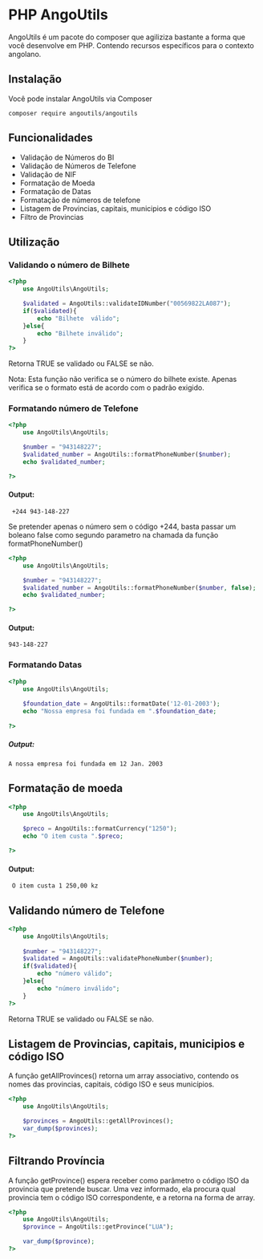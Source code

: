 # PHP AngoUtils

AngoUtils é um pacote do composer que agiliziza bastante a forma que você desenvolve em PHP.
Contendo recursos específicos para o contexto angolano.

## Instalação 
Você pode instalar AngoUtils via Composer
``` 
composer require angoutils/angoutils
````
## Funcionalidades

 - Validação de Números do BI
 - Validação de Números de Telefone
 - Validação de NIF
 - Formatação de Moeda
 - Formatação de Datas
 - Formatação de números de telefone
 - Listagem de Provincias, capitais, municipios e código ISO
 - Filtro de Provincias

## Utilização

### Validando o número de Bilhete

```php
<?php 
    use AngoUtils\AngoUtils;

    $validated = AngoUtils::validateIDNumber("00569822LA087");
    if($validated){
        echo "Bilhete  válido";
    }else{
        echo "Bilhete inválido";
    }
?>
```
Retorna TRUE se validado ou FALSE se não.

Nota: Esta função não verifica se o número do bilhete existe. Apenas verifica se o formato está de acordo com o padrão exigido.

### Formatando número de Telefone

```php 
<?php 
    use AngoUtils\AngoUtils;

    $number = "943148227";
    $validated_number = AngoUtils::formatPhoneNumber($number);
    echo $validated_number;

?>
```
#### Output:
```
 +244 943-148-227
```
Se pretender apenas o número sem o código +244, basta passar um boleano false como segundo parametro na chamada da função formatPhoneNumber()

```php 
<?php 
    use AngoUtils\AngoUtils;

    $number = "943148227";
    $validated_number = AngoUtils::formatPhoneNumber($number, false);
    echo $validated_number;

?>
```
#### Output:
```
943-148-227
```
### Formatando Datas

```php 
<?php 
    use AngoUtils\AngoUtils;
    
    $foundation_date = AngoUtils::formatDate('12-01-2003');
    echo "Nossa empresa foi fundada em ".$foundation_date;
    
?>
```
##### Output:
````
A nossa empresa foi fundada em 12 Jan. 2003
```` 
## Formatação de moeda
```php 
<?php 
    use AngoUtils\AngoUtils;

    $preco = AngoUtils::formatCurrency("1250");
    echo "O item custa ".$preco;

?>
```
#### Output:
```
 O item custa 1 250,00 kz
```

## Validando número de Telefone

```php 
<?php 
    use AngoUtils\AngoUtils;
    
    $number = "943148227";
    $validated = AngoUtils::validatePhoneNumber($number);
    if($validated){
        echo "número válido";
    }else{
        echo "número inválido";
    }
?>
```
Retorna TRUE se validado ou FALSE se não.

## Listagem de Provincias, capitais, municipios e código ISO

A função getAllProvinces() retorna um array associativo, contendo os nomes das provincias, capitais, código ISO e seus municípios.

```php
<?php
    use AngoUtils\AngoUtils;

    $provinces = AngoUtils::getAllProvinces();
    var_dump($provinces);
?>
```
## Filtrando Província
A função getProvince() espera receber como parâmetro o código ISO da provincia que pretende buscar. Uma vez informado, ela procura qual provincia tem o código ISO correspondente, e a retorna na forma de array.
```php
<?php
    use AngoUtils\AngoUtils;
    $province = AngoUtils::getProvince("LUA");

    var_dump($province);
?>
```